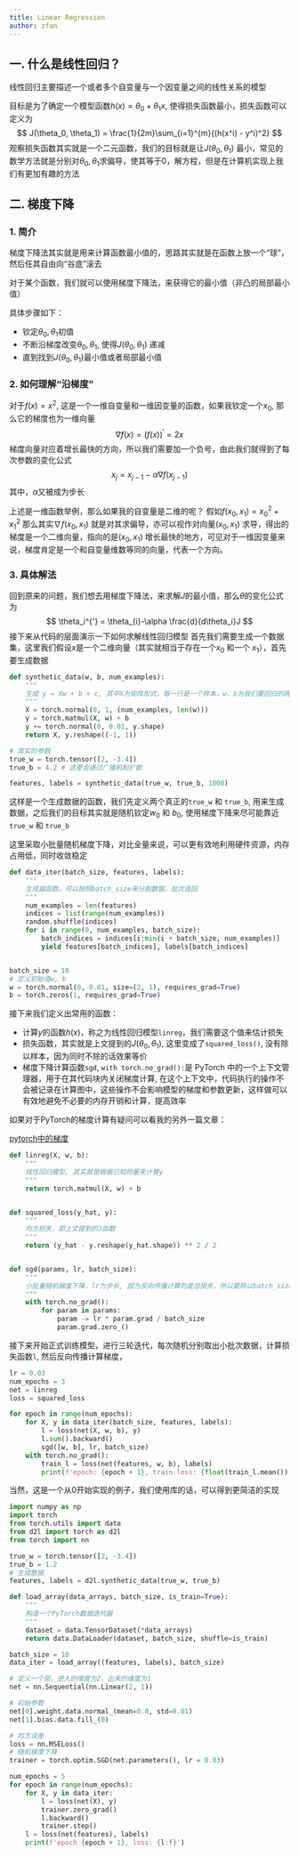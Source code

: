 ```yaml
---
title: Linear Regression
author: zfan
---
```


## 一. 什么是线性回归？

线性回归主要描述一个或者多个自变量与一个因变量之间的线性关系的模型

目标是为了确定一个模型函数$h(x) = \theta_0 + \theta_1x$, 使得损失函数最小，损失函数可以定义为
$$
J(\theta_0, \theta_1) = \frac{1}{2m}\sum_{i=1}^{m}{(h(x^i) - y^i)^2}
$$
观察损失函数其实就是一个二元函数，我们的目标就是让$J(\theta_0, \theta_1)$ 最小，常见的数学方法就是分别对$\theta_0, \theta_1$求偏导，使其等于0，解方程，但是在计算机实现上我们有更加有趣的方法

## 二. 梯度下降

### 1. 简介

梯度下降法其实就是用来计算函数最小值的，思路其实就是在函数上放一个“球”，然后任其自由向“谷底”滚去

对于某个函数，我们就可以使用梯度下降法，来获得它的最小值（非凸的局部最小值）

具体步骤如下：

- 钦定$\theta_0, \theta_1$初值
- 不断沿梯度改变$\theta_0, \theta_1$, 使得$J(\theta_0, \theta_1)$ 递减
- 直到找到$J(\theta_0, \theta_1)$最小值或者局部最小值

### 2. 如何理解“沿梯度”

对于$f(x) = x^2$, 这是一个一维自变量和一维因变量的函数，如果我钦定一个$x_0$, 那么它的梯度也为一维向量
$$
\nabla f(x) = (f(x))^{'} = 2x
$$
梯度向量对应着增长最快的方向，所以我们需要加一个负号，由此我们就得到了每次参数的变化公式
$$
x_j = x_{j-1} - \alpha \nabla f(x_{j-1})
$$
其中，$\alpha$又被成为步长

上述是一维函数举例，那么如果我的自变量是二维的呢？
假如$f(x_0, x_1) = x_0^{2} + x_1^{2}$ 那么其实$\nabla f(x_0, x_1)$ 就是对其求偏导，亦可以视作对向量$(x_0, x_1)$ 求导，得出的梯度是一个二维向量，指向的是$(x_0, x_1)$ 增长最快的地方，可见对于一维因变量来说，梯度肯定是一个和自变量维数等同的向量，代表一个方向。

### 3. 具体解法

回到原来的问题，我们想去用梯度下降法，来求解$J$的最小值，那么$\theta$的变化公式为
$$
\theta_i^{'} = \theta_{i}-\alpha \frac{d}{d\theta_i}J
$$
接下来从代码的层面演示一下如何求解线性回归模型
首先我们需要生成一个数据集，这里我们假设$x$是一个二维向量（其实就相当于存在一个$x_0$ 和一个 $x_1$），首先要生成数据

```python
def synthetic_data(w, b, num_examples):
    """
    生成 y = Xw + b + c, 其中X为矩阵形式，每一行是一个样本，w，b为我们要回归的两个参数，c是一个干扰量
    """
    X = torch.normal(0, 1, (num_examples, len(w)))
    y = torch.matmul(X, w) + b
    y += torch.normal(0, 0.01, y.shape)
    return X, y.reshape((-1, 1))

# 真实的参数
true_w = torch.tensor([2, -3.4])
true_b = 4.2 # 这里会通过广播机制扩散

features, labels = synthetic_data(true_w, true_b, 1000)
```

这样是一个生成数据的函数，我们先定义两个真正的`true_w` 和 `true_b`, 用来生成数据，之后我们的目标其实就是随机钦定$w_0$ 和 $b_0$, 使用梯度下降来尽可能靠近`true_w` 和 `true_b`

这里采取小批量随机梯度下降，对比全量来说，可以更有效地利用硬件资源，内存占用低，同时收敛稳定

```python
def data_iter(batch_size, features, labels):
    """
    生成器函数，可以按照batch_size来分割数据，批次返回
    """
    num_examples = len(features)
    indices = list(range(num_examples))
    random.shuffle(indices)
    for i in range(0, num_examples, batch_size):
        batch_indices = indices[i:min(i + batch_size, num_examples)]
        yield features[batch_indices], labels[batch_indices]


batch_size = 10
# 定义初始值w, b
w = torch.normal(0, 0.01, size=(2, 1), requires_grad=True)
b = torch.zeros(1, requires_grad=True)
```

接下来我们定义出常用的函数：

- 计算$y$的函数$h(x)$，称之为线性回归模型`linreg`，我们需要这个值来估计损失
- 损失函数，其实就是上文提到的$J(\theta_0, \theta_1)$, 这里变成了`squared_loss()`, 没有除以样本，因为同时不除的话效果等价
- 梯度下降计算函数`sgd`, `with torch.no_grad():`是 PyTorch 中的一个上下文管理器，用于在其代码块内关闭梯度计算, 在这个上下文中，代码执行的操作不会被记录在计算图中，这些操作不会影响模型的梯度和参数更新，这样做可以有效地避免不必要的内存开销和计算，提高效率

如果对于PyTorch的梯度计算有疑问可以看我的另外一篇文章：

[pytorch中的梯度](pytorch/gradient.md)

```python
def linreg(X, w, b):
    """
    线性回归模型, 其实就是根据已知的量来计算y
    """
    return torch.matmul(X, w) + b


def squared_loss(y_hat, y):
    """
    均方损失，即上文提到的J函数
    """
    return (y_hat - y.reshape(y_hat.shape)) ** 2 / 2


def sgd(params, lr, batch_size):
    """
    小批量随机梯度下降，lr为步长, 因为反向传播计算的是总损失，所以要除以batch_size来获得平均损失
    """
    with torch.no_grad():
        for param in params:
            param -= lr * param.grad / batch_size
            param.grad.zero_()

```

接下来开始正式训练模型，进行三轮迭代，每次随机分别取出小批次数据，计算损失函数`l`, 然后反向传播计算梯度，

```python
lr = 0.03
num_epochs = 3
net = linreg
loss = squared_loss

for epoch in range(num_epochs):
    for X, y in data_iter(batch_size, features, labels):
        l = loss(net(X, w, b), y)
        l.sum().backward()
        sgd([w, b], lr, batch_size)
    with torch.no_grad():
        train_l = loss(net(features, w, b), labels)
        print(f'epoch: {epoch + 1}, train loss: {float(train_l.mean()):f}')
```

当然，这是一个从0开始实现的例子，我们使用库的话，可以得到更简洁的实现

```python
import numpy as np
import torch
from torch.utils import data
from d2l import torch as d2l
from torch import nn

true_w = torch.tensor([2, -3.4])
true_b = 1.2
# 生成数据
features, labels = d2l.synthetic_data(true_w, true_b)

def load_array(data_arrays, batch_size, is_train=True):
    """
    构造一个PyTorch数据迭代器
    """
    dataset = data.TensorDataset(*data_arrays)
    return data.DataLoader(dataset, batch_size, shuffle=is_train)

batch_size = 10
data_iter = load_array((features, labels), batch_size)

# 定义一个层，进入的维度为2，出来的维度为1
net = nn.Sequential(nn.Linear(2, 1))

# 初始参数
net[0].weight.data.normal_(mean=0.0, std=0.01)
net[1].bias.data.fill_(0)

# 均方误差
loss = nn.MSELoss()
# 随机梯度下降
trainer = torch.optim.SGD(net.parameters(), lr = 0.03)

num_epochs = 5
for epoch in range(num_epochs):
    for X, y in data_iter:
        l = loss(net(X), y)
        trainer.zero_grad()
        l.backward()
        trainer.step()
    l = loss(net(features), labels)
    print(f'epoch {epoch + 1}, loss: {l:f}')

```
